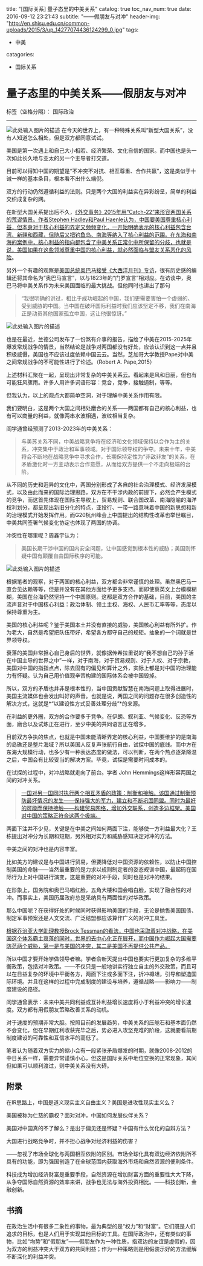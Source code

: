 title: "[国际关系] 量子态里的中美关系"
catalog: true
toc_nav_num: true
date: 2016-09-12 23:21:43
subtitle: "——假朋友与对冲"
header-img: "http://en.shisu.edu.cn/common-uploads/2015/3/up_14277074436124299_0.jpg"
tags:

- 中美

catagories:

- 国际关系

# 量子态里的中美关系——假朋友与对冲

标签（空格分隔）： 国际政治

---
![此处输入图片的描述][1]
在今天的世界上，有一种特殊关系叫“新型大国关系”，没有人知道怎么相处，但是双方都同意试试。

美国是第一次遇上和自己大小相若、经济繁荣、文化自信的国家。而中国也是头一次如此长久地与亚太的另一个主导者打交道。

目前可以得知中国的期望是“不冲突不对抗、相互尊重、合作共赢”，这是类似于十诫一样的基本条目，根本看不出什么端倪。

双方的行动仍然遵循利益的法则。只是两个大国的利益实在异彩纷呈，简单的利益交织成复杂的网。

在新型大国关系提出后不久，[《外交事务》2015年用“Catch-22”来形容两国关系的荒谬情景。作者Stephen Hadley和Paul Haenle认为，中国要美国尊重核心利益，但本身对于核心利益的界定又频频变化，一开始明确表示的核心利益包含台湾、新疆和西藏，但随后又把钓鱼岛、南海等纳入了核心利益的范围。在东海和南海的案例中，核心利益的指向都包含了中美关系正常化中所保留的分歧，也就是说，美国如果在这些领域尊重中国的核心利益，就必然面临与盟友关系恶化的风险][2]。 

另外一个有趣的观察是[美国总统奥巴马接受《大西洋月刊》专访][3]，很有历史感的编辑还将其命名为“奥巴马宣言”，以与1823年的“门罗宣言”相对应。在访谈中，奥巴马将中美关系作为未来美国面临的最大挑战。但他同时也讲出了那句

> “我很明确的讲过，相比于成功崛起的中国，我们更需要害怕一个虚弱的、受到威胁的中国。当中国在破坏国际利益时我们应该坚定不移，我们在南海正是动员其他国家孤立中国，这让他很惊讶。”

![此处输入图片的描述][4]

也是在最近，兰德公司发布了一份煞有介事的报告，描绘了中美在2015-2025年爆发常规战争的情景，当然结论是战争对两国都没有好处，应该认识到这一点并且积极威慑，美国也不应该过度依赖中国云云。当然，芝加哥大学教授Pape对中美之间常规战争的不可能性进行了论述。（Robert A. Pape,2015）

上述材料汇聚在一起，呈现出非常复杂的中美关系云。看起来是风和日丽，但也有可能狂风骤雨。许多人用许多词语形容：竞合，竞争，接触遏制，等等。

但我认为，以上的观点大都简单空洞，对于理解中美关系作用有限。

我们要明白，这是两个大国之间相处磨合的关系——两国都有自己的核心利益，也有可以商量的利益，就像两串水波相遇，波纹相当复杂。

阎学通曾经预测了2013-2023年的中美关系：

> 与美苏关系不同，中美战略竞争将在经济和文化领域保持以合作为主的关系，冲突集中于政治和军事领域。对于国际领导权的争夺。未来十年，中美将会不断地在战略竞争中寻求合作，长期保持定性为“非敌非友”的关系，在矛盾激化时一方主动表示合作意愿，从而给双方提供一个不走向极端的台阶。

从不同的历史和迥异的文化中，两国分别形成了各自的社会治理模式、经济发展模式，以及由此而来的国际治理思路，双方在不干涉内政的前提下，必然会产生模式的竞争，而这首先体现在国际主导权上，贸易规则、联合国改革、南海隐喻的海洋权利划分，都呈现出新旧分化的特点，亚投行、一带一路意味着中国的新思想和新的治理模式开始发挥作用。而G20杭州峰会上中国提出的结构性改革也举世瞩目，中美共同签署气候变化协定也体现了两国的协调。

冲突性在哪里呢？周鑫宇认为：

> 美国长期干涉中国的国内安全问题，让中国感觉到根本性的威胁；美国则怀疑中国有颠覆自由国际秩序的可能。

![此处输入图片的描述][5]

根据笔者的观察，对于两国的核心利益，双方都会非常谨慎的处理。虽然奥巴马一直会见达赖等等，但是并没有在其他方面给予更多支持。而即使蔡英文上台模模糊糊，美国在台海仍然坚持一个中国原则。这都是双方合作的基础，目前，美国的主流声音对于中国核心利益：政治体制、领土主权、海权、人民币汇率等等，态度以保持尊重为主。

美国的核心利益呢？鉴于美国本土并没有直接的威胁，美国核心利益有所外扩。作为老大，自然是希望把队伍带好，希望各方都守自己的规矩。抽象的一个词就是世界领导权。

衰落的美国非常担心自己身后的世界，就像据传希拉里说的“我不想自己的孙子活在中国主导的世界之中”一样，对于南海，对于贸易规则、对于人权、对于宗教，美国对中国的指指点点，除去固有的偏见和算计之外，实际上都是对中国的治理能力有怀疑。认为自己用价值观辛苦构建的国际体系会被中国毁掉。

所以，双方的矛盾也并非是根本性的，当中国贡献智慧在南海问题上取得进展时，美国主流媒体也会发出叫好的声音。也就是说，两国之间的问题存在很多创造性的解决方式，这就是*“以建设性方式妥善处理分歧”*的来源。

在利益的更外圈，双方的合作要多于竞争。在伊朗、叙利亚、气候变化、反恐等方面，磨合以及试炼正在进行，至少中美的共同语言正在增多。

目前双方争执的焦点，也就是中国未能清晰界定的核心利益，中国要维护的是南海的岛礁还是整片海域？所以美国人反复声张航行自由，试探中国的底线。而中方在东海大规模行动，也多少有一种表达态度的做法，可以判断，在两个热点逐渐降温之后，中国会有比较妥当的解决方案。毕竟，试探是需要时间成本的。

在试探的过程中，对冲战略就走向了前台。学者 John Hemmings这样形容两国之间的对冲关系。

> [一国对另一国同时执行两个相互矛盾的政策：制衡和接触。该国通过制衡预防最坏情况的发生——保持强大的军力，建立和不断巩固同盟。同时为最好的可能而保持接触——构建贸易网络，增加外交联系，创造多边框架。美国对中国的策略正符合这两个极端。][6]

两面下注并不少见，关键是在中美之间如何两面下注，能够使一方利益最大化？王栋提出对冲分为长期和短期，另外相对实力和威胁感知决定对冲的方法。

中美之间的对冲也是内容丰富。

比如美方的建议是与中国进行贸易，但要降低对中国资源的依赖性，以防止中国控制美国的命脉——当然最重要的是力求以规则制定者的姿态规训中国，最起码在国际行为上对中国进行演变，这是重要的对冲手段，同时也是对冲的结果。

在形象上，国务院和奥巴马唱红脸，五角大楼和国会唱白脸，实现了融合性的对冲。而事实上，美国历届政府总是采纳具有两面性的对华政策。

那么中国呢？在获得好处的时候同时获得影响美国的手段，无论是抛售美国国债、制定军事预案还是人文交流、广泛结盟都应该算作广义的对冲工具里。

[根据乔治亚大学助理教授Brock Tessman的看法，中国也采取着对冲战略，在美国这个体系霸主衰落的同时，世界的去中心化正在展开，而中国作为崛起大国需要防范两个威胁，第一是与美国的冲突，其二是美国不再提供公共产品。][7]

所以中国才要开始学做领导者嘛。学者俞新天提出中国也要实行更加复杂的多维平衡政策，包括对冲政策。——不仅只是一般地讲实行独立自主的外交政策，而且可以在日益复杂的环境中平衡各方，两面下注或多面下注，折冲樽俎，引导和塑造国际环境。并且在这样的过程中完成制度的建设与培养，遵循战略——影响力——制度建设的路径。

阎学通曾表示：未来中美共同利益或互补利益增长速度将小于利益冲突的增长速度。双方都有用假朋友策略改善关系的动机。

对于速度的预期非常大胆。按照目前的发展趋势，中美关系的压舱石和基本面仍然不会变化，但在早期红利收获完毕之后，势必进入攻坚克难的阶段，这就要看前期制度建设的可靠性和互信水平的高低了。

笔者认为随着双方实力的缩小会有一段紧张矛盾爆发的时期，就像2008-2012的中日关系一样，需要异常谨慎小心，但这是国际关系中地位变换的正常现象，其间但如果可以顺利渡过，则中美关系没有大碍。

## 附录

在IR思路上，中国是道义现实主义自由主义？美国是进攻性现实主义么？

美国被称为仁慈的霸权？面对对冲，中国如何发展伙伴关系？

美国对中国真的不了解么？是出于偏见还是怀疑？中国有什么优化的自辩方法？

大国进行战略竞争时，并不担心战争对经济利益的伤害？

——忽视了市场全球化与两国相互依附的区别。市场全球化具有双边经济依附所不具有的功能，即为强国创造了在全球范围内获取海外市场和自然资源的便利条件。

科技成为增加经济财富是重要手段，自然资源在增加财富方面的重要性大大下降，从争夺国际自然资源的效率来讲，战争也无法与海外投资相比。——科技创新，金融创新。

## 书摘
在政治生活中有很多二象性的事物，最为典型的是“权力”和“财富”。它们既是人们追求的目标，也是人们用于实现其他目标的工具。在国际政治中，还有类似的事物，比如“均势”和“假朋友”——假朋友作为一种性质，指双边的友谊是虚假的，因为双方的利益冲突大于双方的共同利益；作为一种策略则是用假装示好的方法缓解不断深化的利益冲突。









[1]: http://cdn3.thr.com/sites/default/files/imagecache/landscape_928x523/2016/01/kung-fu-panda-3-kfp3_sq500_s25_f166_rgb_fin_rgb_-_h_2016.jpg
[2]: https://www.foreignaffairs.com/articles/china/2015-02-22/catch-22-us-chinese-relations
[3]: http://www.theatlantic.com/magazine/archive/2016/04/the-obama-doctrine/471525/#2
[4]: http://i1.piimg.com/567571/4f6d16e77eccac9d.jpg
[5]: http://www.plausibletruths.com/uploads/2/7/6/9/27698897/jpgimage_orig.jpeg
[6]: http://thediplomat.com/2013/05/hedging-the-real-u-s-policy-towards-china/
[7]: http://www.anser.org/babrief_china-hedging